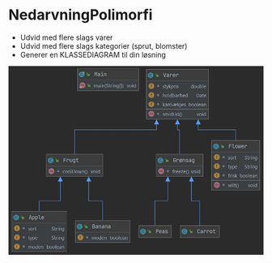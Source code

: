 # NedarvningPolimorfi

- Udvid med flere slags varer
- Udvid med flere slags kategorier (sprut, blomster)
- Generer en KLASSEDIAGRAM til din løsning

![UML Class Diagram](Diagram.JPG?raw=true)
